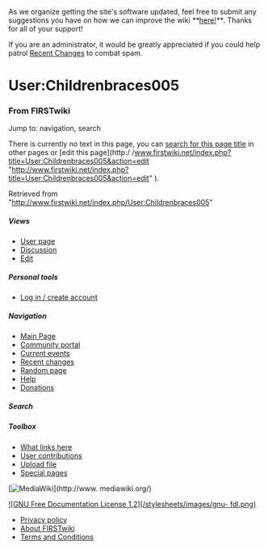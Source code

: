 As we organize getting the site's software updated, feel free to submit any
suggestions you have on how we can improve the wiki
_**_[here!](/index.php/User:Hallry/Suggestions "User:Hallry/Suggestions"
)_**_. Thanks for all of your support!

If you are an administrator, it would be greatly appreciated if you could help
patrol [Recent Changes](/index.php/Special:Recentchanges
"Special:Recentchanges" ) to combat spam.

# User:Childrenbraces005

### From FIRSTwiki

Jump to: navigation, search

There is currently no text in this page, you can [search for this page
title](/index.php/Special:Search/Childrenbraces005
"Special:Search/Childrenbraces005" ) in other pages or [edit this page](http:/
/www.firstwiki.net/index.php?title=User:Childrenbraces005&action=edit
"http://www.firstwiki.net/index.php?title=User:Childrenbraces005&action=edit"
).

Retrieved from "<http://www.firstwiki.net/index.php/User:Childrenbraces005>"

##### Views

  * [User page](/index.php?title=User:Childrenbraces005&action=edit)
  * [Discussion](/index.php/User_talk:Childrenbraces005)
  * [Edit](/index.php?title=User:Childrenbraces005&action=edit)

##### Personal tools

  * [Log in / create account](/index.php?title=Special:Userlogin&returnto=User:Childrenbraces005)

[](/index.php/Main_Page "Main Page" )

##### Navigation

  * [Main Page](/index.php/Main_Page)
  * [Community portal](/index.php/FIRSTwiki:Community_portal)
  * [Current events](/index.php/Current_events)
  * [Recent changes](/index.php/Special:Recentchanges)
  * [Random page](/index.php/Special:Random)
  * [Help](/index.php/FIRSTwiki:Help)
  * [Donations](/index.php/FIRSTwiki:Site_support)

##### Search



##### Toolbox

  * [What links here](/index.php/Special:Whatlinkshere/User:Childrenbraces005)
  * [User contributions](/index.php/Special:Contributions/Childrenbraces005)
  * [Upload file](/index.php/Special:Upload)
  * [Special pages](/index.php/Special:Specialpages)

[![MediaWiki](/skins/common/images/poweredby_mediawiki_88x31.png)](http://www.
mediawiki.org/)

[![GNU Free Documentation License 1.2](/stylesheets/images/gnu-
fdl.png)](http://www.gnu.org/copyleft/fdl.html)

  * [Privacy policy](/index.php/FIRSTwiki:Privacy_policy "FIRSTwiki:Privacy policy" )
  * [About FIRSTwiki](/index.php/FIRSTwiki:About "FIRSTwiki:About" )
  * [Terms and Conditions](/index.php/FIRSTwiki:Terms_and_conditions "FIRSTwiki:Terms and conditions" )

